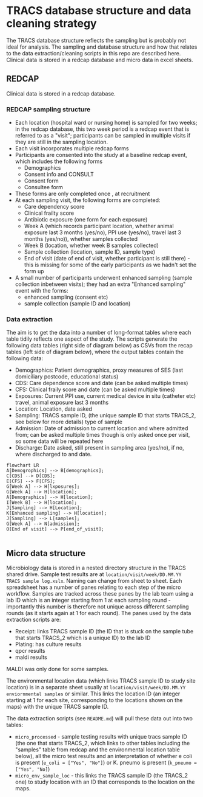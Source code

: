 # TRACS database structure and data cleaning strategy

The TRACS database structure reflects the sampling but is probably not ideal for
analysis. The sampling and database structure and how that relates to the data
extraction/cleaning scripts in this repo are described here. Clinical data is
stored in a redcap database and micro data in excel sheets.

## REDCAP

Clinical data is stored in a redcap database.

### REDCAP sampling structure

* Each location (hospital ward or nursing home) is sampled for two weeks; in the
redcap database, this two week period is a redcap event that is referred to as a
"visit"; participants can be sampled in multiple visits if they are still in the
sampling location.
* Each visit incorporates multiple redcap forms
* Participants are consented into the study at a baseline redcap event, which
includes the following forms
    + Demographics
    + Consent info and CONSULT
    + Consent form 
    + Consultee form
* These forms are only completed once , at recruitment
* At each sampling visit, the following forms are completed:
  + Care dependency score
  + Clinical frailty score
  + Antibiotic exposure (one form for each exposure)
  + Week A (which records participant location, whether animal exposure last 3 months (yes/no), PPI use (yes/no), travel
  last 3 months (yes/no)), whether samples collected
  + Week B (location, whether week B samples collected)
  + Sample collection (location, sample ID, sample type)
  + End of visit (date of end of visit, whether participant is still there) -
  this is missing for some of the early participants as we hadn't set the form
  up
* A small number of participants underwent enhanced sampling (sample collection
inbetween visits); they had an extra "Enhanced sampling" event with the forms:
  + enhanced sampling (consent etc)
  + sample collection (sample ID and location)

### Data extraction

The aim is to get the data into a number of long-format tables where each table
tidily reflects one aspect of the study. The scripts generate the following data
tables (right side of diagram below) as CSVs from the recap tables (left side of
diagram below), where the output tables contain the following data:

* Demographics: Patient demographics, proxy measures of SES (last domiciliary
postcode, educational status)
* CDS: Care dependence score and date (can be asked multiple times)
* CFS: Clinical fraily score and date (can be asked multiple times)
* Exposures: Current PPI use, current medical device in situ (catheter etc) travel, animal exposure last 3 months
* Location: Location, date asked
* Sampling: TRACS sample ID, (the unique sample ID that starts TRACS_2, see
below for more details) type of sample
* Admission: Date of admission to current location and where admitted from; can
  be asked multiple times though is only asked once per visit, so some data will
  be repeated here
* Discharge: Date asked, still present in sampling area (yes/no), if no, where
discharged to and date.

```mermaid
flowchart LR
A[Demogrophics] --> B[demographics];
C[CDS] --> D[CDS];
E[CFS] --> F[CFS];
G[Week A] --> H[lxposures];
G[Week A] --> H[location];
A[Demographics] --> H[location];
I[Week B] --> H[location];
J[Sampling] --> H[Location];
K[Enhanced sampling] --> H[location];
J[Sampling] --> L[samples];
G[Week A] --> N[admission];
O[End of visit] --> P[end_of_visit];


```

## Micro data structure

Microbiology data is stored in a nested directory structure in the TRACS shared
drive. Sample test results are at `location/visit/week/DD.MM.YY TRACS sample
log.xslx`. Naming can change from sheet to sheet. Each spreadsheet has a number
of panes relating to each step of the micro workflow. Samples are tracked across
these panes by the lab team using a lab ID which is an integer starting from 1
at each sampling round - importantly this number is therefore not unique across
different sampling rounds (as it starts again at 1 for each round). The panes
used by the data extraction scripts are:

* Receipt: links TRACS sample ID (the ID that is stuck on the sample tube that
starts TRACS_2 which is a unique ID) to the lab ID
* Plating: has culture results
* qpcr results
* maldi results

MALDI was only done for some samples.

The environmental location data (which links TRACS sample ID to study site
location) is in a separate sheet usually at `location/visit/week/DD.MM.YY
enviornmental samples` or similar. This links the location ID (an integer
starting at 1 for each site, corresponding to the locations shown on the
maps) with the unique TRACS sample ID.

The data extraction scripts (see `README.md`) will pull these data out into two
tables:

* `micro_processed` - sample testing results with unique tracs sample ID (the
one that starts TRACS_2, which links to other tables including the "samples"
table from redcap and the environmental location table below), all the micro
test results and an interpretation of whether e coli is present (`e_coli =
["Yes", "No"]`) or K. pneumo is present (`k_pneumo = ["Yes", "No]`)
* `micro_env_sample_loc` - this links the TRACS sample ID (the TRACS_2 one) to
study location with an ID that corresponds to the location on the maps.
